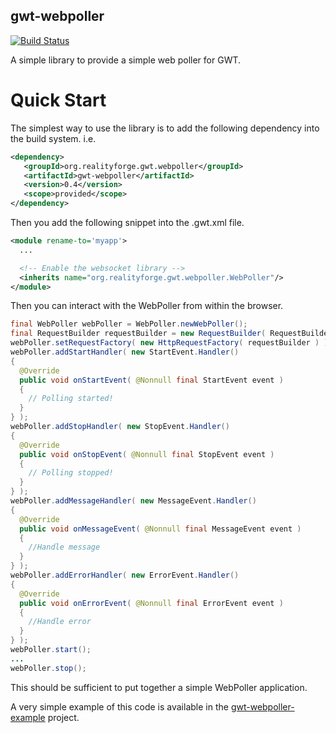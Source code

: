 gwt-webpoller
-------------

[![Build Status](https://secure.travis-ci.org/realityforge/gwt-webpoller.png?branch=master)](http://travis-ci.org/realityforge/gwt-webpoller)

A simple library to provide a simple web poller for GWT.

Quick Start
===========

The simplest way to use the library is to add the following dependency
into the build system. i.e.

```xml
<dependency>
   <groupId>org.realityforge.gwt.webpoller</groupId>
   <artifactId>gwt-webpoller</artifactId>
   <version>0.4</version>
   <scope>provided</scope>
</dependency>
```

Then you add the following snippet into the .gwt.xml file.

```xml
<module rename-to='myapp'>
  ...

  <!-- Enable the websocket library -->
  <inherits name="org.realityforge.gwt.webpoller.WebPoller"/>
</module>
```

Then you can interact with the WebPoller from within the browser.

```java
final WebPoller webPoller = WebPoller.newWebPoller();
final RequestBuilder requestBuilder = new RequestBuilder( RequestBuilder.GET, "http://example.com/someUrl" );
webPoller.setRequestFactory( new HttpRequestFactory( requestBuilder ) );
webPoller.addStartHandler( new StartEvent.Handler()
{
  @Override
  public void onStartEvent( @Nonnull final StartEvent event )
  {
    // Polling started!
  }
} );
webPoller.addStopHandler( new StopEvent.Handler()
{
  @Override
  public void onStopEvent( @Nonnull final StopEvent event )
  {
    // Polling stopped!
  }
} );
webPoller.addMessageHandler( new MessageEvent.Handler()
{
  @Override
  public void onMessageEvent( @Nonnull final MessageEvent event )
  {
    //Handle message
  }
} );
webPoller.addErrorHandler( new ErrorEvent.Handler()
{
  @Override
  public void onErrorEvent( @Nonnull final ErrorEvent event )
  {
    //Handle error
  }
} );
webPoller.start();
...
webPoller.stop();
```

This should be sufficient to put together a simple WebPoller application.

A very simple example of this code is available in the
[gwt-webpoller-example](https://github.com/realityforge/gwt-webpoller-example)
project.

